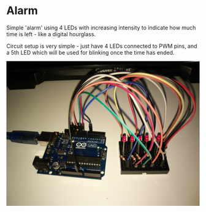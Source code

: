 # Alarm

Simple 'alarm' using 4 LEDs with increasing intensity to indicate how much time is left - like a digital hourglass.

Circuit setup is very simple - just have 4 LEDs connected to PWM pins, and a 5th LED which will be used for blinking once the time has ended.

![circuit](circuit.jpg)
